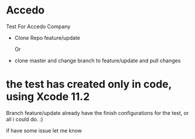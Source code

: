# Accedo

Test For Accedo Company

- Clone Repo feature/update

    Or

- clone master and change branch to feature/update and pull changes

# the test has created only in code, using Xcode 11.2

Branch feature/update already have the finish configurations for the test, or all i could do.  :)

if have some issue let me know
